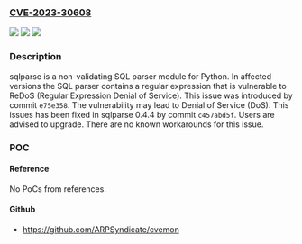### [CVE-2023-30608](https://cve.mitre.org/cgi-bin/cvename.cgi?name=CVE-2023-30608)
![](https://img.shields.io/static/v1?label=Product&message=sqlparse&color=blue)
![](https://img.shields.io/static/v1?label=Version&message=%3D%20%3E%3D%200.1.15%2C%20%3C%200.4.4%20&color=brighgreen)
![](https://img.shields.io/static/v1?label=Vulnerability&message=CWE-1333%3A%20Inefficient%20Regular%20Expression%20Complexity&color=brighgreen)

### Description

sqlparse is a non-validating SQL parser module for Python. In affected versions the SQL parser contains a regular expression that is vulnerable to ReDoS (Regular Expression Denial of Service). This issue was introduced by commit `e75e358`. The vulnerability may lead to Denial of Service (DoS). This issues has been fixed in sqlparse 0.4.4 by commit `c457abd5f`. Users are advised to upgrade. There are no known workarounds for this issue.

### POC

#### Reference
No PoCs from references.

#### Github
- https://github.com/ARPSyndicate/cvemon

